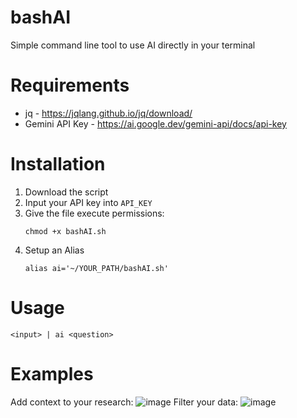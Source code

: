 # bashAI
Simple command line tool to use AI directly in your terminal

# Requirements
- jq - https://jqlang.github.io/jq/download/
- Gemini API Key - https://ai.google.dev/gemini-api/docs/api-key

# Installation

1. Download the script
2. Input your API key into `API_KEY`
3. Give the file execute permissions:
   ```
   chmod +x bashAI.sh
   ```
5. Setup an Alias
   ```
   alias ai='~/YOUR_PATH/bashAI.sh' 
   ```
# Usage
```
<input> | ai <question>
```
# Examples
Add context to your research:
![image](https://github.com/user-attachments/assets/90f7e853-7cda-4395-8da2-39698cdaacb0)
Filter your data:
![image](https://github.com/user-attachments/assets/6c7818ae-06da-4134-ad0c-2fbf67b4d4e7)
